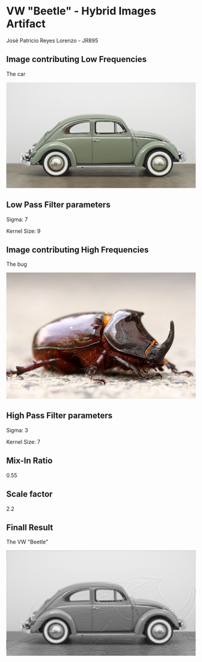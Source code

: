 # VW "Beetle" - Hybrid Images Artifact
José Patricio Reyes Lorenzo - JR895

## Image contributing Low Frequencies

The car

<img src="./vw.jpg" width="750">

## Low Pass Filter parameters
Sigma: 7

Kernel Size: 9


## Image contributing High Frequencies

The bug

<img src="./beetle.jpg" width="750">

## High Pass Filter parameters
Sigma: 3

Kernel Size: 7

## Mix-In Ratio
0.55

## Scale factor
2.2

## Finall Result

The VW "Beetle"

<img src="./vw-beetle.jpg" width="750">



